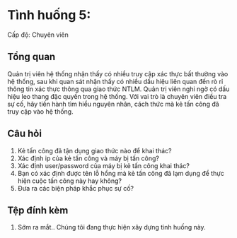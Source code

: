 # Tình huống 5: 

Cấp độ: Chuyên viên

## Tổng quan

Quản trị viên hệ thống nhận thấy có nhiều truy cập xác thực bất thường vào hệ thống, sau khi quan sát nhận thấy có nhiều dấu hiệu liên quan đến rò rỉ thông tin xác thực thông qua giao thức NTLM. 
Quản trị viên nghi ngờ có dấu hiệu leo thang đặc quyền trong hệ thống. Với vai trò là chuyên viên điều tra sự cố, hãy tiến hành tìm hiểu nguyên nhân, cách thức mà kẻ tấn công đã truy cập vào hệ thống.

## Câu hỏi

1.  Kẻ tấn công đã tận dụng giao thức nào để khai thác?
2.	Xác định ip của kẻ tấn công và máy bị tấn công?
3.	Xác định user/password của máy bị kẻ tấn công khai thác?
4.	Bạn có xác định được tên lỗ hổng mà kẻ tấn công đã lạm dụng để thực hiện cuộc tấn công này hay không?
5.	Đưa ra các biện pháp khắc phục sự cố?

## Tệp đính kèm

1. Sớm ra mắt.. Chúng tôi đang thực hiện xây dựng tình huống này.